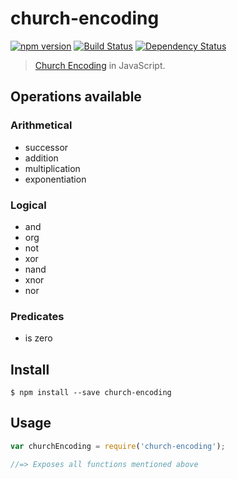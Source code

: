 # church-encoding

[![npm version](https://badge.fury.io/js/church-encoding.svg)](http://badge.fury.io/js/church-encoding)
[![Build Status](https://travis-ci.org/andrepoleza/church-encoding.svg?branch=master)](https://travis-ci.org/andrepoleza/church-encoding)
[![Dependency Status](https://david-dm.org/andrepoleza/church-encoding.svg)](https://david-dm.org/andrepoleza/church-encoding)

> [Church Encoding](http://en.wikipedia.org/wiki/Church_encoding) in JavaScript.

## Operations available

### Arithmetical
* successor
* addition
* multiplication
* exponentiation

### Logical
* and
* org
* not
* xor
* nand
* xnor
* nor

### Predicates
* is zero

## Install

```
$ npm install --save church-encoding
```


## Usage

```js
var churchEncoding = require('church-encoding');

//=> Exposes all functions mentioned above
```
